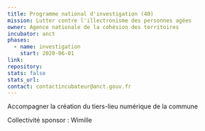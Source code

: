 ```yaml
---
title: Programme national d'investigation (40)
mission: Lutter contre l'illectronisme des personnes agées
owner: Agence nationale de la cohésion des territoires
incubator: anct
phases:
  - name: investigation
    start: 2020-06-01
link: 
repository: 
stats: false
stats_url: 
contact: contactincubateur@anct.gouv.fr
---
```

<p>Accompagner la création du tiers-lieu numérique de la commune</p>
Collectivité sponsor : Wimille

